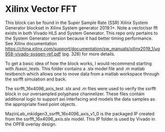 # Xilinx Vector FFT

This block can be found in the Super Sample Rate (SSR) Xilinx System Generator blockset in Xilinx System generator 2019.1+. Note a vector/ssr fft exists in both Vivado HLS and System Generator. This repo only pertains to the System Generator version because it had better timing performance. See Xilinx documentation https://china.xilinx.com/support/documentation/sw_manuals/xilinx2019_1/ug958-vivado-sysgen-ref.pdf (pg. 328) for more details.

To get a basic idea of how the block works, I would recommend starting with /basic_tests. This folder contains a .slx model file and .m matlab testbench which allows one to move data from a matlab workspace through the ssrfft simulation and back.

The ssrfft_16x4096_axis_test .slx and .m files were used to verify the ssrfft block in our oversampled polyphase channelizer. These files contain additional logic to support axi interfacing and models the data samples as the appropriate fixed point objects.

MazinLab_mkidgen3_ssrfft_16x4096_axis_v1_0 is the packaged IP created from the ssrfft_16x4096_axis.slx model. This IP folder is used by Vivado in the OPFB overlay design.
